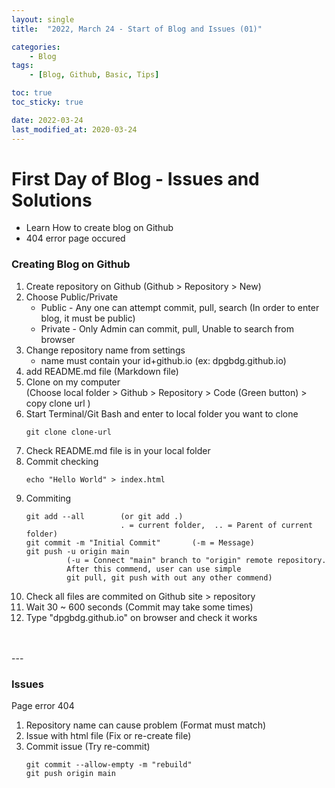```yaml
---
layout: single
title:  "2022, March 24 - Start of Blog and Issues (01)"

categories:
    - Blog
tags:
    - [Blog, Github, Basic, Tips]

toc: true
toc_sticky: true

date: 2022-03-24
last_modified_at: 2020-03-24
---
```


# First Day of Blog - Issues and Solutions

- Learn How to create blog on Github
- 404 error page occured

### Creating Blog on Github
1. Create repository on Github (Github > Repository > New)
2. Choose Public/Private 
   - Public - Any one can attempt commit, pull, search (In order to enter blog, it must be public)
   - Private - Only Admin can commit, pull, Unable to search from browser
3. Change repository name from settings
   - name must contain your id+github.io (ex: dpgbdg.github.io)
4. add README.md file  (Markdown file)
5. Clone on my computer   
   (Choose local folder > Github > Repository > Code (Green button) > copy clone url )
6. Start Terminal/Git Bash and enter to local folder you want to clone
   ```
   git clone clone-url
   ```
7. Check README.md file is in your local folder
8. Commit checking
   ```
   echo "Hello World" > index.html
   ```
9. Commiting
   ```
   git add --all        (or git add .)
                        . = current folder,  .. = Parent of current folder) 
   git commit -m "Initial Commit"       (-m = Message)
   git push -u origin main      
            (-u = Connect "main" branch to "origin" remote repository.
            After this commend, user can use simple 
            git pull, git push with out any other commend)
    ```
10. Check all files are commited on Github site > repository
11. Wait 30 ~ 600 seconds (Commit may take some times)
12. Type "dpgbdg.github.io" on browser and check it works
<br>
<br>
---
<br>


### Issues
Page error 404
1. Repository name can cause problem (Format must match)
2. Issue with html file (Fix or re-create file)
3. Commit issue (Try re-commit)
    ```
    git commit --allow-empty -m "rebuild"
    git push origin main
    ```